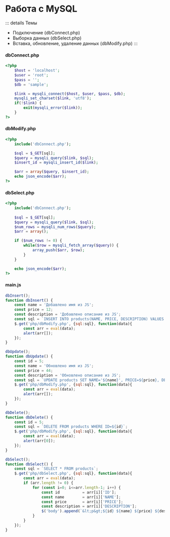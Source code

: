 # Работа с MySQL


::: details Темы
- Подключение (dbConnect.php)
- Выборка данных (dbSelect.php)
- Вставка, обновление, удаление данных (dbModify.php)
:::


<!------------------------------------------------------------->
#### dbConnect.php
<!------------------------------------------------------------->
```php
<?php
	$host = 'localhost';
	$user = 'root';
	$pass = '';
	$db = 'sample';

    $link = mysqli_connect($host, $user, $pass, $db); 
    mysqli_set_charset($link, 'utf8');           
    if(!$link) {
        exit(mysqli_error($link));
    } 
?>
```

<!------------------------------------------------------------->
#### dbModify.php
<!------------------------------------------------------------->
```php
<?php
	include('dbConnect.php');

	$sql = $_GET[sql];
	$query = mysqli_query($link, $sql);
	$insert_id = mysqli_insert_id($link);

	$arr = array($query, $insert_id);
	echo json_encode($arr);
?>
```

<!------------------------------------------------------------->
#### dbSelect.php
<!------------------------------------------------------------->
```php
<?php
	include('dbConnect.php');
	
	$sql = $_GET[sql];
	$query = mysqli_query($link, $sql);
	$num_rows = mysqli_num_rows($query);
	$arr = array();

	if ($num_rows != 0) {
		while($row = mysqli_fetch_array($query)) {
			array_push($arr, $row);
		}
	}

	echo json_encode($arr);
?>
```

<!------------------------------------------------------------->
#### main.js
<!------------------------------------------------------------->
```js
dbInsert();
function dbInsert() {
	const name = 'Добавлено имя из JS';
	const price = 12;
	const description = 'Добавлено описание из JS';
	const sql = `INSERT INTO products(NAME, PRICE, DESCRIPTION) VALUES ('${name}', ${price}, '${description}')`;
	$.get('php/dbModify.php', {sql:sql}, function(data){
		const arr = eval(data);
		alert(arr[]);
	});
}
```

```js
dbUpdate();
function dbUpdate() {
	const id = 5;
	const name = 'Обновлено имя из JS';
	const price = 44;
	const description = 'Обновлено описание из JS';
	const sql = `UPDATE products SET NAME='${name}', PRICE=${price}, DESCRIPTION='${description}' WHERE ID=${id}`;
	$.get('php/dbModify.php', {sql:sql}, function(data){
		const arr = eval(data);
		alert(arr[]);
	});
}
```

```js
dbDelete();
function dbDelete() {
	const id = 5;
	const sql = `DELETE FROM products WHERE ID=${id}`;
	$.get('php/dbModify.php', {sql:sql}, function(data){
        const arr = eval(data);
        alert(arr[0]);
	});
}
```

```js
dbSelect();
function dbSelect() {
	const sql = `SELECT * FROM products`;
	$.get('php/dbSelect.php', {sql:sql}, function(data){
		const arr = eval(data); 
		if (arr.length != 0) {
			for (const i=0; i<=arr.length-1; i++) {
				const id          = arr[i]['ID'];
				const name        = arr[i]['NAME'];
				const price       = arr[i]['PRICE'];
				const description = arr[i]['DESCRIPTION'];
				$('body').append(`&lt;p&gt;${id} ${name} ${price} ${description}&lt;/p&gt;`);
			}
		}	
	});
}
```
